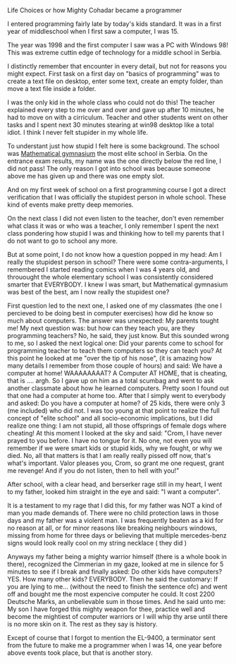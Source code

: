 Life Choices
or how Mighty Cohadar became a programmer

I entered programming fairly late by today's kids standard.
It was in a first year of middleschool when I first saw a computer, I was 15.

The year was 1998 and the first computer I saw was a PC with Windows 98!
This was extreme cuttin edge of technology for a middle school in Serbia.

I distinctly remember that encounter in every detail, but not for reasons you might expect.
First task on a first day on "basics of programming" was to create a text file on desktop, enter some text, create an empty folder, than move a text file inside a folder.

I was the only kid in the whole class who could not do this!
The teacher explained every step to me over and over and gave up after 10 minutes, he had to move on with a cirriculum. Teacher and other students went on other tasks and I spent next 30 minutes stearing at win98 desktop like a total idiot. I think I never felt stupider in my whole life.

To understant just how stupid I felt here is some background.
The school was [Mathematical gymnasium][mg] the most elite school in Serbia.
On the entrance exam results, my name was the one directly below the red line, I did not pass!
The only reason I got into school was because someone above me has given up and there was one empty slot.

And on my first week of school on a first programming course I got a direct verification that I was officially the stupidest person in whole school. These kind of events make pretty deep memories.

On the next class I did not even listen to the teacher, don't even remember what class it was or who was a teacher, I only remember I spent the next class pondering how stupid I was and thinking how to tell my parents that I do not want to go to school any more.

But at some point, I do not know how a question popped in my head:
Am I really the stupidest person in school?
There were some contra-arguments, I remembered I started reading comics when I was 4 years old, 
and throuought the whole elementary school I was consistently considered smarter that EVERYBODY.
I knew I was smart, but Mathematical gymnasium was best of the best, am I now really the stupidest one?

First question led to the next one, I asked one of my classmates (the one I percieved to be doing best in computer exercises) how did he know so much about computers. The answer was unexpected: My parents tought me!
My next question was: but how can they teach you, are they programming teachers? No, he said, they just know.
But this sounded wrong to me, so I asked the next logical one: Did your parents come to school for programming teacher to teach them computers so they can teach you? At this point he looked at me "over the tip of his nose", (it is amazing how many details I remember from those couple of hours) and said: We have a computer at home! WAAAAAAAAT? A Computer AT HOME, that is cheating, that is .... argh.
So I gave up on him as a total scumbag and went to ask another classmate about how he learned computers.
Pretty soon I found out that one had a computer at home too. After that I simply went to everybody and asked: Do you have a computer at home? of 25 kids, there were only 3 (me included) who did not.
I was too young at that point to realize the full concept of "elite school" and all socio-economic implications, but I did realize one thing:
I am not stupid, all those offsprings of female dogs where cheating!
At this moment I looked at the sky and said:
"Crom, I have never prayed to you before. I have no tongue for it. No one, not even you will remember if we were smart kids or stupid kids, why we fought, or why we died. No, all that matters is that I am really really pissed off now, that's what's important. Valor pleases you, Crom, so grant me one request, grant me revenge! And if you do not listen, then to hell with you!"

After school, with a clear head, and berserker rage still in my heart, I went to my father, looked him straight in the eye and said: "I want a computer".

It is a testament to my rage that I did this, for my father was NOT a kind of man you made demands of.
There were no child protection laws in those days and my father was a violent man.
I was frequently beaten as a kid for no reason at all, or for minor reasons like breaking neighbours windows, missing from home for three days or believing that multiple mercedes-benz signs would look really cool on my string necklace ( they did )

Anyways my father being a mighty warrior himself (there is a whole book in there), recognized the Cimmerian in my gaze, looked at me in silence for 5 minutes to see if I break and finally asked: Do other kids have computers? YES. How many other kids? EVERYBODY.
Then he said the customary: If you are lying to me... (without the need to finish the sentence ofc) and went off and bought me the most expencive computer he could.
It cost 2200 Deutsche Marks, an unbelievable sum in those times.
And he said unto me: My son I have forged this mighty weapon for thee, practice well and become the mightiest of computer warriors or I will whip thy arse until there is no more skin on it.
The rest as they say is history.

Except of course that I forgot to mention the EL-9400, a terminator sent from the future to make me a programmer when I was 14, one year before above events took place, but that is another story.


[mg]: http://en.wikipedia.org/wiki/Matemati%C4%8Dka_gimnazija
